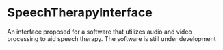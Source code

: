 # SpeechTherapyInterface
An interface proposed for a software that utilizes audio and video processing to aid speech therapy.
The software is still under development
